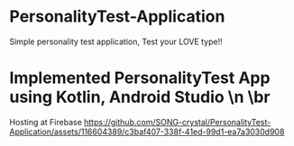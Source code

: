 # PersonalityTest-Application
Simple personality test application, Test your LOVE type!!

# Implemented PersonalityTest App using Kotlin, Android Studio \n \br
 Hosting at Firebase
https://github.com/SONG-crystal/PersonalityTest-Application/assets/116604389/c3baf407-338f-41ed-99d1-ea7a3030d908

